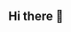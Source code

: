 ## Hi there 👋

<!--
**Kritika-Adhikari2062/Kritika-Adhikari2062** is a ✨ _special_ ✨ repository because its `README.md` (this file) appears on your GitHub profile.

Hi👋there! I'm Kritika Adhikari
🖌️ I,m a graphic designer who loves creating stunning visuals using **canva** and **photoshop**
🍀I'm learning frontend development-Html,css, and javascript
💡I enjoy combining design and tech to make clean ,user friendly web interfaces
 
## 🔨Tools I Use
🍪 **Design Tools**
- Canva
-Photoshop
💻**Frontend basics**
-HTML
-CSS
-Javascript

## 🔗 Follow Me

👉 [Follow me on GitHub](https://github.com/Kritika-Adhikari2062)
